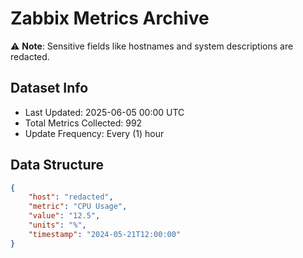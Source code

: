 # Zabbix Metrics Archive

⚠️ **Note**: Sensitive fields like hostnames and system descriptions are redacted.

## Dataset Info
- Last Updated: 2025-06-05 00:00 UTC
- Total Metrics Collected: 992
- Update Frequency: Every (1) hour

## Data Structure
```json
{
    "host": "redacted",
    "metric": "CPU Usage",
    "value": "12.5",
    "units": "%",
    "timestamp": "2024-05-21T12:00:00"
}
```
